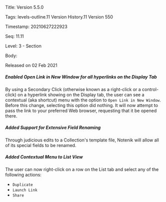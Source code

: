 Title:  Version 5.5.0

Tags:   levels-outline.11 Version History.11 Version 550

Timestamp: 20210627222923

Seq:    11.11

Level:  3 - Section

Body: 

Released on 02 Feb 2021
 
##### Enabled Open Link in New Window for all hyperlinks on the Display Tab

By using a Secondary Click (otherwise known as a right-click or a control-click) on a hyperlink showing on the Display tab, the user can see a contextual (aka shortcut) menu with the option to `Open Link in New Window`. Before this change, selecting this option did nothing. It will now attempt to pass the link to your preferred Web browser, requesting that it be opened there. 

 
##### Added Support for Extensive Field Renaming

Through judicious edits to a Collection's template file, Notenik will allow all of its special fields to be renamed. 

 
##### Added Contextual Menu to List View

The user can now right-click on a row on the List tab and select any of the following actions:

+ `Duplicate` 
+ `Launch Link`
+ `Share`

